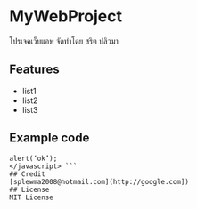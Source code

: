 # MyWebProject
โปรเจคเว็บแอพ จัดทำโดย สริต  ปลิวมา
## Features
* list1
* list2
* list3
## Example code
``` <javascript>
alert(‘ok’);
</javascript> ```
## Credit
[splewma2008@hotmail.com](http://google.com])
## License
MIT License
